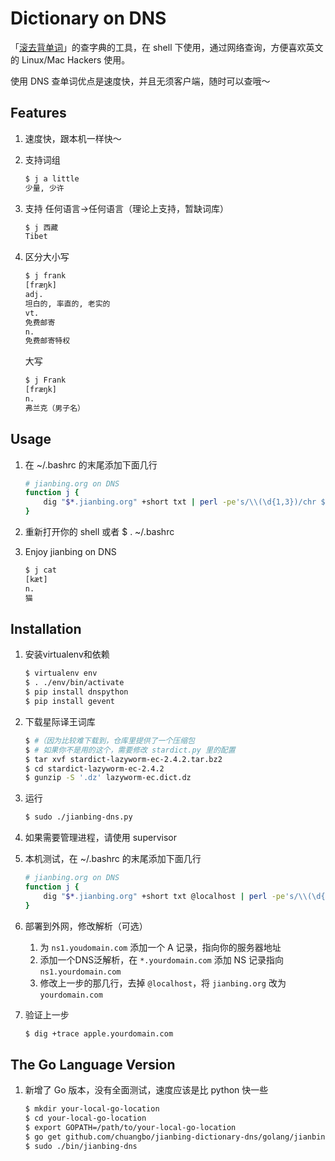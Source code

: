 # Dictionary on DNS

「[滚去背单词](http://jianbing.org)」的查字典的工具，在 shell 下使用，通过网络查询，方便喜欢英文的 Linux/Mac Hackers 使用。

使用 DNS 查单词优点是速度快，并且无须客户端，随时可以查哦～

## Features
1. 速度快，跟本机一样快～
1. 支持词组

    ```sh
    $ j a little
    少量, 少许
    ```
1. 支持 任何语言->任何语言（理论上支持，暂缺词库）

    ```sh
    $ j 西藏
    Tibet
    ```
1. 区分大小写

    ```sh
    $ j frank
    [fræŋk]
    adj.
    坦白的, 率直的, 老实的
    vt.
    免费邮寄
    n.
    免费邮寄特权
    ```

    大写

    ```sh
    $ j Frank
    [fræŋk]
    n.
    弗兰克（男子名）
    ```

## Usage

1. 在 ~/.bashrc 的末尾添加下面几行

    ```sh
    # jianbing.org on DNS
    function j {
        dig "$*.jianbing.org" +short txt | perl -pe's/\\(\d{1,3})/chr $1/eg; s/(^"|"$)//g'
    }
    ```

2. 重新打开你的 shell 或者 $ . ~/.bashrc

3. Enjoy jianbing on DNS

    ```sh
    $ j cat
    [kæt]
    n.
    猫
    ```

## Installation

1. 安装virtualenv和依赖

    ```sh
    $ virtualenv env
    $ . ./env/bin/activate
    $ pip install dnspython
    $ pip install gevent
    ```

1. 下载星际译王词库

    ```sh
    $ #（因为比较难下载到，仓库里提供了一个压缩包
    $ # 如果你不是用的这个，需要修改 stardict.py 里的配置
    $ tar xvf stardict-lazyworm-ec-2.4.2.tar.bz2
    $ cd stardict-lazyworm-ec-2.4.2
    $ gunzip -S '.dz' lazyworm-ec.dict.dz
    ```

1. 运行

    ```sh
    $ sudo ./jianbing-dns.py
    ```

1. 如果需要管理进程，请使用 supervisor

1. 本机测试，在 ~/.bashrc 的末尾添加下面几行

    ```sh
    # jianbing.org on DNS
    function j {
        dig "$*.jianbing.org" +short txt @localhost | perl -pe's/\\(\d{1,3})/chr $1/eg; s/(^"|"$)//g'
    }
    ```

1. 部署到外网，修改解析（可选）

   1. 为 `ns1.youdomain.com` 添加一个 A 记录，指向你的服务器地址
   1. 添加一个DNS泛解析，在 `*.yourdomain.com` 添加 NS 记录指向 `ns1.yourdomain.com`
   1. 修改上一步的那几行，去掉 `@localhost`，将 `jianbing.org` 改为 `yourdomain.com`


1. 验证上一步

    ```sh
    $ dig +trace apple.yourdomain.com
    ```

## The Go Language Version
1. 新增了 Go 版本，没有全面测试，速度应该是比 python 快一些

    ```sh
    $ mkdir your-local-go-location
    $ cd your-local-go-location
    $ export GOPATH=/path/to/your-local-go-location
    $ go get github.com/chuangbo/jianbing-dictionary-dns/golang/jianbing-dns
    $ sudo ./bin/jianbing-dns
    ```

